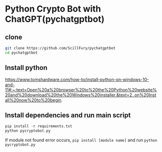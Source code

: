 # Python Crypto Bot with ChatGPT(pychatgptbot)

## clone 
```sh
git clone https://github.com/ScillFury/pychatgptbot
cd pychatgptbot
```
## Install python
https://www.tomshardware.com/how-to/install-python-on-windows-10-and-11#:~:text=Open%20a%20browser%20to%20the%20Python%20website%20and%20download%20the%20Windows%20installer.&text=2.,on%20Install%20now%20to%20begin.
## Install dependencies and run main script  

```py
pip install -r requirements.txt
python pycryptobot.py
```
If module not found error occurs, `pip install [module name]` and run `python pycryptobot.py`
